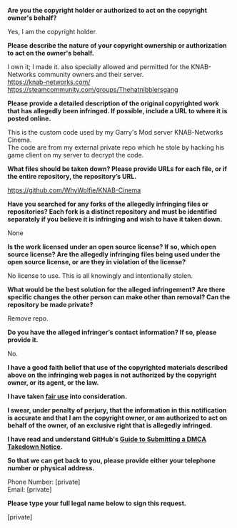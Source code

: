 **Are you the copyright holder or authorized to act on the copyright owner's behalf?**

Yes, I am the copyright holder.

**Please describe the nature of your copyright ownership or authorization to act on the owner's behalf.**

I own it; I made it. also specially allowed and permitted for the KNAB-Networks community owners and their server.  
https://knab-networks.com/  
https://steamcommunity.com/groups/Thehatnibblersgang

**Please provide a detailed description of the original copyrighted work that has allegedly been infringed. If possible, include a URL to where it is posted online.**

This is the custom code used by my Garry's Mod server KNAB-Networks Cinema.  
The code are from my external private repo which he stole by hacking his game client on my server to decrypt the code.

**What files should be taken down? Please provide URLs for each file, or if the entire repository, the repository’s URL.**

https://github.com/WhyWolfie/KNAB-Cinema

**Have you searched for any forks of the allegedly infringing files or repositories? Each fork is a distinct repository and must be identified separately if you believe it is infringing and wish to have it taken down.**

None

**Is the work licensed under an open source license? If so, which open source license? Are the allegedly infringing files being used under the open source license, or are they in violation of the license?**

No license to use. This is all knowingly and intentionally stolen.

**What would be the best solution for the alleged infringement? Are there specific changes the other person can make other than removal? Can the repository be made private?**

Remove repo.

**Do you have the alleged infringer’s contact information? If so, please provide it.**

No.

**I have a good faith belief that use of the copyrighted materials described above on the infringing web pages is not authorized by the copyright owner, or its agent, or the law.**

**I have taken <a href="https://www.lumendatabase.org/topics/22">fair use</a> into consideration.**

**I swear, under penalty of perjury, that the information in this notification is accurate and that I am the copyright owner, or am authorized to act on behalf of the owner, of an exclusive right that is allegedly infringed.**

**I have read and understand GitHub's <a href="https://help.github.com/articles/guide-to-submitting-a-dmca-takedown-notice/">Guide to Submitting a DMCA Takedown Notice</a>.**

**So that we can get back to you, please provide either your telephone number or physical address.**

Phone Number: [private]  
Email: [private]

**Please type your full legal name below to sign this request.**

[private]
